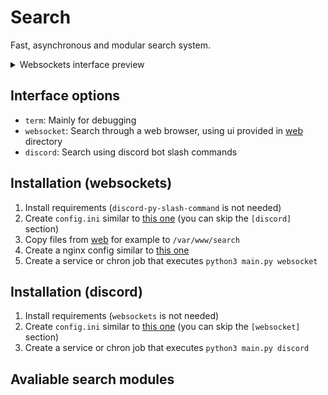 # Search

Fast, asynchronous and modular search system.

<details>
<summary>Websockets interface preview</summary>

<img src=".github/web_preview.png">

</details>

## Interface options
- `term`: Mainly for debugging
- `websocket`: Search through a web browser, using ui provided in [web](./web/) directory
- `discord`: Search using discord bot slash commands

## Installation (websockets)
1. Install requirements (`discord-py-slash-command` is not needed)
2. Create `config.ini` similar to [this one](/config.example.ini) (you can skip the `[discord]` section)
3. Copy files from [web](./web/) for example to `/var/www/search`
4. Create a nginx config similar to [this one](/nginx.example.conf)
5. Create a service or chron job that executes `python3 main.py websocket`

## Installation (discord)
1. Install requirements (`websockets` is not needed)
2. Create `config.ini` similar to [this one](/config.example.ini) (you can skip the `[websocket]` section)
3. Create a service or chron job that executes `python3 main.py discord`

## Avaliable search modules
<!--modules-->

<!--modules-->